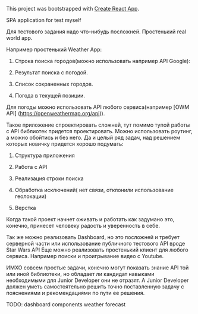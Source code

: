 This project was bootstrapped with [Create React App](https://github.com/facebook/create-react-app).

SPA application for test myself

Для тестового задания надо что-нибудь посложней. Простенький real world app.

Например простенький Weather App:

1. Строка поиска городов(можно использовать например API Google):

2. Результат поиска с погодой.

3. Список сохраненных городов.

4. Погода в текущей позиции.

Для погоды можно использовать API любого сервиса(например [OWM API] (https://openweathermap.org/api)). 

Такое приложение спроектировать сложней, тут помимо тупой работы с API библиотек придется проектировать.
Можно использовать роутинг, а можно обойтись и без него. Да и целый ряд задач, над решением которых новичку придется хорошо подумать:

1. Структура приложения

2. Работа с API

3. Реализация строки поиска

4. Обработка исключений( нет связи, отклонили использование геолокации)

5. Верстка

Когда такой проект начнет оживать и работать как задумано это, конечно, принесет человеку радость и уверенность в себе.

Так же можно реализовать Dashboard, но это посложней и требует серверной части или использование публичного тестового API вроде Star Wars API
Еще можно реализовать простенький клиент для любого сервиса. Например поиски и проигрывание видео c Youtube.

ИМХО совсем простые задачи, конечно могут показать знание API той или иной библиотеки, но обладает ли кандидат навыками необходимыми для Junior Developer они не отразят. А Junior Developer должен уметь самостоятельно решить точно поставленную задачу с пояснениями и рекомендациями по пути ее решения. 


TODO: dashboard components
weather
forecast
